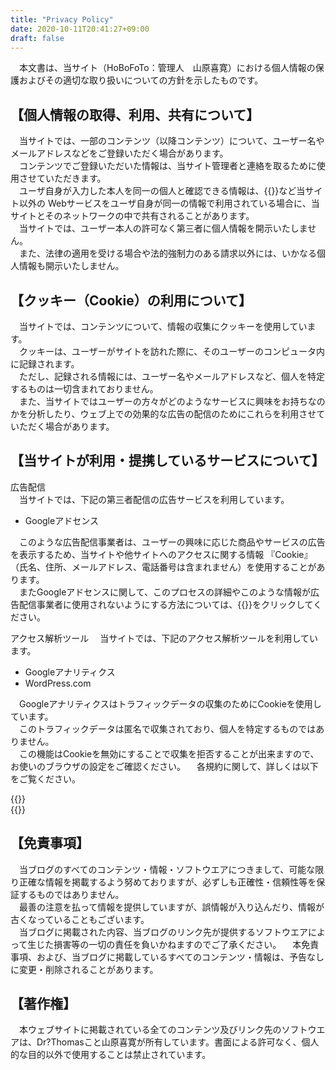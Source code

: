 ```yaml
---
title: "Privacy Policy"
date: 2020-10-11T20:41:27+09:00
draft: false
---
```


　本文書は、当サイト（HoBoFoTo：管理人　山原喜寛）における個人情報の保護およびその適切な取り扱いについての方針を示したものです。

## 【個人情報の取得、利用、共有について】
　当サイトでは、一部のコンテンツ（以降コンテンツ）について、ユーザー名やメールアドレスなどをご登録いただく場合があります。  
　コンテンツでご登録いただいた情報は、当サイト管理者と連絡を取るために使用させていただきます。  
　ユーザ自身が入力した本人を同一の個人と確認できる情報は、{{<exlink href="http://ja.gravatar.com/" text="Gravatar">}}など当サイト以外の Webサービスをユーザ自身が同一の情報で利用されている場合に、当サイトとそのネットワークの中で共有されることがあります。  
　当サイトでは、ユーザー本人の許可なく第三者に個人情報を開示いたしません。  
　また、法律の適用を受ける場合や法的強制力のある請求以外には、いかなる個人情報も開示いたしません。

## 【クッキー（Cookie）の利用について】
　当サイトでは、コンテンツについて、情報の収集にクッキーを使用しています。  
　クッキーは、ユーザーがサイトを訪れた際に、そのユーザーのコンピュータ内に記録されます。  
　ただし、記録される情報には、ユーザー名やメールアドレスなど、個人を特定するものは一切含まれておりません。  
　また、当サイトではユーザーの方々がどのようなサービスに興味をお持ちなのかを分析したり、ウェブ上での効果的な広告の配信のためにこれらを利用させていただく場合があります。

## 【当サイトが利用・提携しているサービスについて】
広告配信  
　当サイトでは、下記の第三者配信の広告サービスを利用しています。

- Googleアドセンス

　このような広告配信事業者は、ユーザーの興味に応じた商品やサービスの広告を表示するため、当サイトや他サイトへのアクセスに関する情報 『Cookie』（氏名、住所、メールアドレス、電話番号は含まれません）を使用することがあります。  
　またGoogleアドセンスに関して、このプロセスの詳細やこのような情報が広告配信事業者に使用されないようにする方法については、{{<exlink href="http://www.google.co.jp/policies/technologies/ads/" text="こちら">}}をクリックしてください。

アクセス解析ツール
　当サイトでは、下記のアクセス解析ツールを利用しています。

- Googleアナリティクス
- WordPress.com

　Googleアナリティクスはトラフィックデータの収集のためにCookieを使用しています。  
　このトラフィックデータは匿名で収集されており、個人を特定するものではありません。  
　この機能はCookieを無効にすることで収集を拒否することが出来ますので、お使いのブラウザの設定をご確認ください。
　各規約に関して、詳しくは以下をご覧ください。

{{<exlink href="https://support.google.com/analytics/answer/7124332?hl=ja" text="Googleアナリティクス">}}  
{{<exlink href="https://wordpress.com/support/stats/" text="WordPress.com">}}

## 【免責事項】
　当ブログのすべてのコンテンツ・情報・ソフトウエアにつきまして、可能な限り正確な情報を掲載するよう努めておりますが、必ずしも正確性・信頼性等を保証するものではありません。  
　最善の注意を払って情報を提供していますが、誤情報が入り込んだり、情報が古くなっていることもございます。  
　当ブログに掲載された内容、当ブログのリンク先が提供するソフトウエアによって生じた損害等の一切の責任を負いかねますのでご了承ください。
　本免責事項、および、当ブログに掲載しているすべてのコンテンツ・情報は、予告なしに変更・削除されることがあります。

## 【著作権】
　本ウェブサイトに掲載されている全てのコンテンツ及びリンク先のソフトウエアは、Dr?Thomasこと山原喜寛が所有しています。書面による許可なく、個人的な目的以外で使用することは禁止されています。